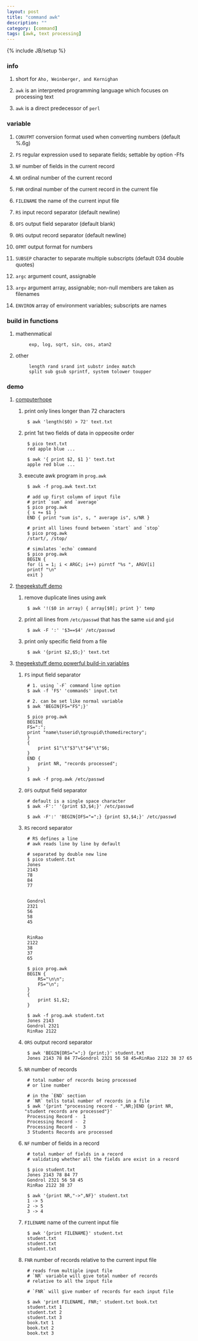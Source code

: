 ```yaml
---
layout: post
title: "command awk"
description: ""
category: [command]
tags: [awk, text processing]
---
```

{% include JB/setup %}


### info

1. short for `Aho, Weinberger, and Kernighan`

1. `awk` is an interpreted programming language which focuses on processing text

1. `awk` is a direct predecessor of `perl`

### variable

1. `CONVFMT` conversion format used when converting numbers (default %.6g)

1. `FS` regular expression used to separate fields; settable by option -Ffs

1. `NF` number of fields in the current record

1. `NR` ordinal number of the current record

1. `FNR` ordinal number of the current record in the current file

1. `FILENAME` the name of the current input file

1. `RS` input record separator (default newline)

1. `OFS` output field separator (default blank)

1. `ORS` output record separator (default newline)

1. `OFMT` output format for numbers

1. `SUBSEP` character to separate multiple subscripts (default 034 double quotes)

1. `argc` argument count, assignable

1. `argv` argument array, assignable; non-null members are taken as filenames

1. `ENVIRON` array of environment variables; subscripts are names

### build in functions

1. mathenmatical

            exp, log, sqrt, sin, cos, atan2

1. other

            length rand srand int substr index match
            split sub gsub sprintf, system tolower toupper

### demo

1. [computerhope](http://www.computerhope.com/unix/uawk.htm)

    1. print only lines longer than 72 characters

            $ awk 'length($0) > 72' text.txt

    1. print 1st two fields of data in oppeosite order

            $ pico text.txt
            red apple blue ...

            $ awk '{ print $2, $1 }' text.txt
            apple red blue ...

    1. execute awk program in `prog.awk`

            $ awk -f prog.awk text.txt

            # add up first column of input file
            # print `sum` and `average`
            $ pico prog.awk
            { s += $1 }
            END { print "sum is", s, " average is", s/NR }

            # print all lines found between `start` and `stop`
            $ pico prog.awk
            /start/, /stop/

            # simulates `echo` command
            $ pico prog.awk
            BEGIN {
            for (i = 1; i < ARGC; i++) pirntf "%s ", ARGV[i]
            printf "\n"
            exit }

1. [thegeekstuff demo](http://www.thegeekstuff.com/2010/11/50-linux-commands/)

    1. remove duplicate lines using awk

            $ awk '!($0 in array) { array[$0]; print }' temp

    1. print all lines from `/etc/passwd` that has the same `uid` and `gid`

            $ awk -F ':' '$3==$4' /etc/passwd

    1. print only specific field from a file

            $ awk '{print $2,$5;}' text.txt

1. [thegeekstuff demo powerful build-in variables](http://www.thegeekstuff.com/2010/01/8-powerful-awk-built-in-variables-fs-ofs-rs-ors-nr-nf-filename-fnr/)

    1. `FS` input field separator

            # 1. using `-F` command line option
            $ awk -f 'FS' 'commands' input.txt

            # 2. can be set like normal variable
            $ awk 'BEGIN{FS="FS";}'

            $ pico prog.awk
            BEGIN{
            FS=":";
            print "name\tuserid\tgroupid\thomedirectory";
            }
            {
                print $1"\t"$3"\t"$4"\t"$6;
            }
            END {
                print NR, "records processed";
            }

            $ awk -f prog.awk /etc/passwd

    1. `OFS` output field separator

            # default is a single space character
            $ awk -F':' '{print $3,$4;}' /etc/passwd

            $ awk -F':' 'BEGIN{OFS="=";} {print $3,$4;}' /etc/passwd

    1. `RS` record separator

            # RS defines a line
            # awk reads line by line by default

            # separated by double new line
            $ pico student.txt
            Jones
            2143
            78
            84
            77


            Gondrol
            2321
            56
            58
            45


            RinRao
            2122
            38
            37
            65

            $ pico prog.awk
            BEGIN {
                RS="\n\n";
                FS="\n";
            }
            {
                print $1,$2;
            }

            $ awk -f prog.awk student.txt
            Jones 2143
            Gondrol 2321
            RinRao 2122

    1. `ORS` output record separator

            $ awk 'BEGIN{ORS="=";} {print;}' student.txt
            Jones 2143 78 84 77=Gondrol 2321 56 58 45=RinRao 2122 38 37 65

    1. `NR` number of records

            # total number of records being processed
            # or line number

            # in the `END` section
            # `NR` tells total number of records in a file
            $ awk '{print "processing record - ",NR;}END {print NR, "student records are processed"}'
            Processing Record -  1
            Processing Record -  2
            Processing Record -  3
            3 Students Records are processed

    1. `NF` number of fields in a record

            # total number of fields in a record
            # validating whether all the fields are exist in a record

            $ pico student.txt
            Jones 2143 78 84 77
            Gondrol 2321 56 58 45
            RinRao 2122 38 37

            $ awk '{print NR,"->",NF}' student.txt
            1 -> 5
            2 -> 5
            3 -> 4

    1. `FILENAME` name of the current input file

            $ awk '{print FILENAME}' student.txt
            student.txt
            student.txt
            student.txt

    1. `FNR` number of records relative to the current input file

            # reads from multiple input file
            # `NR` variable will give total number of records
            # relative to all the input file

            # `FNR` will give number of records for each input file

            $ awk 'print FILENAME, FNR;' student.txt book.txt
            student.txt 1
            student.txt 2
            student.txt 3
            book.txt 1
            book.txt 2
            book.txt 3